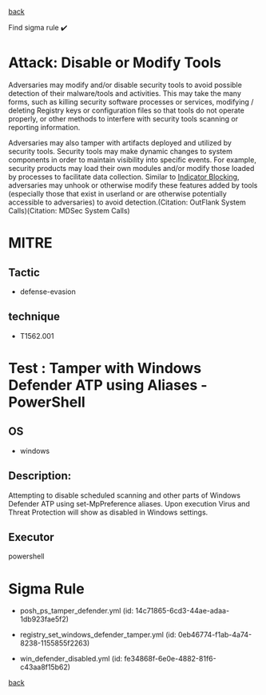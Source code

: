 
[back](../index.md)

Find sigma rule :heavy_check_mark: 

# Attack: Disable or Modify Tools 

Adversaries may modify and/or disable security tools to avoid possible detection of their malware/tools and activities. This may take the many forms, such as killing security software processes or services, modifying / deleting Registry keys or configuration files so that tools do not operate properly, or other methods to interfere with security tools scanning or reporting information.

Adversaries may also tamper with artifacts deployed and utilized by security tools. Security tools may make dynamic changes to system components in order to maintain visibility into specific events. For example, security products may load their own modules and/or modify those loaded by processes to facilitate data collection. Similar to [Indicator Blocking](https://attack.mitre.org/techniques/T1562/006), adversaries may unhook or otherwise modify these features added by tools (especially those that exist in userland or are otherwise potentially accessible to adversaries) to avoid detection.(Citation: OutFlank System Calls)(Citation: MDSec System Calls)

# MITRE
## Tactic
  - defense-evasion


## technique
  - T1562.001


# Test : Tamper with Windows Defender ATP using Aliases - PowerShell
## OS
  - windows


## Description:
Attempting to disable scheduled scanning and other parts of Windows Defender ATP using set-MpPreference aliases. Upon execution Virus and Threat Protection will show as disabled
in Windows settings.


## Executor
powershell

# Sigma Rule
 - posh_ps_tamper_defender.yml (id: 14c71865-6cd3-44ae-adaa-1db923fae5f2)

 - registry_set_windows_defender_tamper.yml (id: 0eb46774-f1ab-4a74-8238-1155855f2263)

 - win_defender_disabled.yml (id: fe34868f-6e0e-4882-81f6-c43aa8f15b62)



[back](../index.md)
